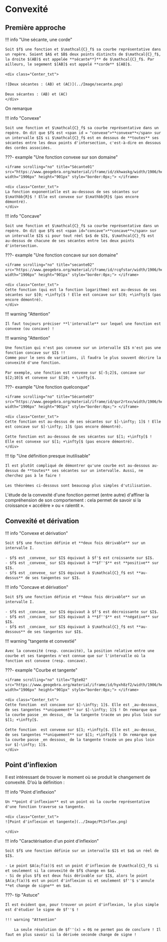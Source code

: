 # Convexité

## Première approche

!!! info "Une sécante, une corde"

    Soit $f$ une fonction et $\mathcal{C}_f$ sa courbe représentative dans un repère. Soient $A$ et $B$ deux points distincts de $\mathcal{C}_f$, la droite $(AB)$ est appelée **sécante**}** de $\mathcal{C}_f$. Par ailleurs, le segement $[AB]$ est appelé **corde** $[AB]$.

    <div class="Center_txt">

    ![Deux sécantes : (AB) et (AC)](../Image/secante.png)

    Deux sécantes : (AB) et (AC)
    </div>

On remarque

!!! info "Convexe"

    Soit une fonction et $\mathcal{C}_f$ sa courbe représentative dans un repère. On dit que $f$ est <span id = "convexe">**convexe**</span> sur un intervalle $I$ si $\mathcal{C}_f$ est en dessous de **toutes** ses sécantes entre les deux points d'intersection, c'est-à-dire en dessous des cordes associées.

???- example "Une fonction convexe sur son domaine"

    <iframe scrolling="no" title="Sécante01" src="https://www.geogebra.org/material/iframe/id/zkhwaskg/width/1906/height/901/border/888888/sfsb/true/smb/false/stb/false/stbh/false/ai/false/asb/false/sri/false/rc/false/ld/false/sdz/false/ctl/false" width="1906px" height="901px" style="border:0px;"> </iframe>

    <div class="Center_txt">
    La fonction exponentielle est au-dessous de ses sécantes sur $\mathbb{R}$ ! Elle est convexe sur $\mathbb{R}$ (pas encore démontré).
    </div>

!!! info "Concave"

    Soit une fonction et $\mathcal{C}_f$ sa courbe représentative dans un repère. On dit que $f$ est <span id="concave">**concave**</span> sur un intervalle $I$ si pour tout réel $x$ de $I$, $\mathcal{C}_f$ est au-dessus de chacune de ses sécantes entre les deux points d'intersection.

???- example "Une fonction concave sur son domaine"

    <iframe scrolling="no" title="secante02" src="https://www.geogebra.org/material/iframe/id/rcqfstar/width/1906/height/901/border/888888/sfsb/true/smb/false/stb/false/stbh/false/ai/false/asb/false/sri/false/rc/false/ld/false/sdz/false/ctl/false" width="1906px" height="901px" style="border:0px;"> </iframe>

    <div class="Center_txt">
    Cette fonction (qui est la fonction logarithme) est au-dessus de ses sécantes sur $[0; +\infty[$ ! Elle est concave sur $[0; +\infty[$ (pas encore démontré).
    </div>

!!! warning "Attention"

    Il faut toujours préciser **l'intervalle** sur lequel une fonction est convexe (ou concave) !

!!! warning "Attention"

    Une fonction qui n'est pas convexe sur un intervalle $I$ n'est pas une fonction concave sur $I$ !!
    Comme pour le sens de variations, il faudra le plus souvent décrire la convexité d'une fonction.

    Par exemple, une fonction est convexe sur $[-5;2]$, concave sur $[2;10]$ et convexe sur $[10; + \infty[$.

???- example "Une fonction quelconque"

    <iframe scrolling="no" title="Sécante03" src="https://www.geogebra.org/material/iframe/id/qur2rtxv/width/1906/height/901/border/888888/sfsb/true/smb/false/stb/false/stbh/false/ai/false/asb/false/sri/false/rc/false/ld/false/sdz/false/ctl/false" width="1906px" height="901px" style="border:0px;"> </iframe>

    <div class="Center_txt">
    Cette fonction est au-dessus de ses sécantes sur $]-\infty; 1]$ ! Elle est concave sur $]-\infty; 1]$ (pas encore démontré).
    
    Cette fonction est au-dessous de ses sécantes sur $[1; +\infty[$ ! Elle est convexe sur $[1; +\infty[$ (pas encore démontré).
    </div>

!!! tip "Une définition presque inutilisable"

    Il est plutôt compliqué de démontrer qu'une courbe est au-dessous au-dessus de **toutes** ses sécantes sur un intervalle. Aussi, ne cherchez pas à le faire !

    Les théorèmes ci-dessous sont beaucoup plus simples d'utilisation.

L'étude de la convexité d'une fonction permet (entre autre) d'affiner la compréhension de son comportement : cela permet de savoir si la croissance &laquo; accélère &raquo; ou &laquo; ralentit &raquo;.

## Convexité et dérivation

!!! info "Convexe et dérivation"

    Soit $f$ une fonction définie et **deux fois dérivable** sur un intervalle I. 

    - $f$ est _convexe_ sur $I$ équivaut à $f'$ est croissante sur $I$.
    - $f$ est _convexe_ sur $I$ équivaut à **$f''$** est **positive** sur $I$.
    - $f$ est _convexe_ sur $I$ équivaut à $\mathcal{C}_f$ est **au-dessus** de ses tangentes sur $I$.

!!! info "Concave et dérivation"

    Soit $f$ une fonction définie et **deux fois dérivable** sur un intervalle I. 

    - $f$ est _concave_ sur $I$ équivaut à $f'$ est décroissante sur $I$.
    - $f$ est _concave_ sur $I$ équivaut à **$f''$** est **négative** sur $I$.
    - $f$ est _concave_ sur $I$ équivaut à $\mathcal{C}_f$ est **au-dessous** de ses tangentes sur $I$.

!!! warning "tangente et convextié"

    Avec la convexité (resp. concavité), la position relative entre une courbe et ses tangentes n'est connue que sur l'intervalle où la fonction est convexe (resp. concave).

???- example "Courbe et tangente"

    <iframe scrolling="no" title="Tgte02" src="https://www.geogebra.org/material/iframe/id/hyxh8zf2/width/1906/height/901/border/888888/sfsb/true/smb/false/stb/false/stbh/false/ai/false/asb/false/sri/false/rc/false/ld/false/sdz/false/ctl/false" width="1906px" height="901px" style="border:0px;"> </iframe>

    <div class="Center_txt">
    Cette fonction  est concave sur $]-\infty; 1]$. Elle est _au-dessous_ de ses tangentes **uniquement** sur $]-\infty; 1]$ ! On remarque que la courbe passe _en dessus_ de la tangente tracée un peu plus loin sur $[1; +\infty[$.

    Cette fonction  est convexe sur $[1; +\infty[$. Elle est _au-dessus_ de ses tangentes **uniquement** sur $[1; +\infty[$ ! On remarque que la courbe passe _en dessous_ de la tangente tracée un peu plus loin sur $]-\infty; 1]$.
    </div>

## Point d'inflexion

Il est intéressant de trouver le moment où se produit le changement de convexité. D'où la définition :

!!! info "Point d'inflexion"

    Un **point d'inflexion** est un point où la courbe représentative d'une fonction traverse sa tangente.

    <div class="Center_txt">
    ![Point d'inflexion et tangente](../Image/PtInflex.png)

    </div>

!!! info "Caractérisation d'un point d'inflexion"

    Soit $f$ une fonction définie sur un intervalle $I$ et $a$ un réel de $I$.

    - Le point $A(a;f(a))$ est un point d'inflexion de $\mathcal{C}_f$ si et seulement si la convexité de $f$ change en $a$.
    - Si de plus $f$ est deux fois dérivable sur $I$, alors le point $A(a;f(a))$ est un point d'inflexion si et seulement $f''$ s'annule **et change de signe** en $a$.

???- tip "Astuce"

    Il est évident que, pour trouver un point d'inflexion, le plus simple est d'étudier le signe de $f''$ !

    !!! warning "Attention"

        La seule résolution de $f''(x) = 0$ ne permet pas de conclure ! Il faut en plus savoir si la dérivée seconde change de signe !